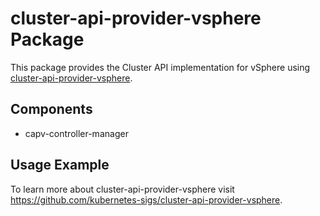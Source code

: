 # cluster-api-provider-vsphere Package

This package provides the Cluster API implementation for vSphere using
[cluster-api-provider-vsphere](https://github.com/kubernetes-sigs/cluster-api-provider-vsphere).

## Components

* capv-controller-manager

## Usage Example

To learn more about cluster-api-provider-vsphere visit
<https://github.com/kubernetes-sigs/cluster-api-provider-vsphere>.
